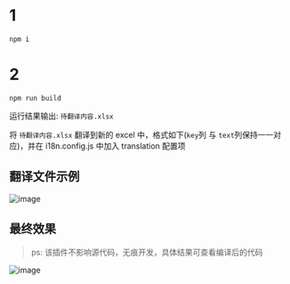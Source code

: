 # 1

`npm i`

# 2

`npm run build`

运行结果输出: `待翻译内容.xlsx`

将 `待翻译内容.xlsx` 翻译到新的 excel 中，格式如下(`key`列 与 `text`列保持一一对应)，并在 i18n.config.js 中加入 translation 配置项

## 翻译文件示例

![image](https://user-images.githubusercontent.com/4214624/148220844-94e4196f-4063-4fd9-af25-060beab8bdc5.png)

## 最终效果

> ps: 该插件不影响源代码，无痕开发，具体结果可查看编译后的代码

![image](https://user-images.githubusercontent.com/4214624/148202978-626bdd94-5791-48ab-97e4-dbcea0cd04c9.png)
